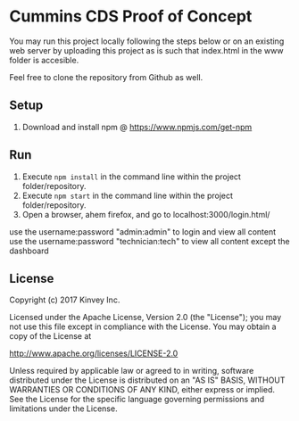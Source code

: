 

# Cummins CDS Proof of Concept

You may run this project locally following the steps below or on an existing web server by uploading this project as is such that index.html in the www folder is accesible.

Feel free to clone the repository from Github as well.

## Setup

1. Download and install npm @ https://www.npmjs.com/get-npm


## Run

1. Execute `npm install` in the command line within the project folder/repository.
2. Execute `npm start` in the command line within the project folder/repository.
3. Open a browser, ahem firefox, and go to localhost:3000/login.html/

use the username:password "admin:admin" to login and view all content
use the username:password "technician:tech" to view all content except the dashboard



## License

Copyright (c) 2017 Kinvey Inc.

Licensed under the Apache License, Version 2.0 (the "License"); you may not use this file except
in compliance with the License. You may obtain a copy of the License at

 http://www.apache.org/licenses/LICENSE-2.0

Unless required by applicable law or agreed to in
writing, software distributed under the License
is distributed on an "AS IS" BASIS, WITHOUT WARRANTIES OR CONDITIONS OF ANY KIND, either express
or implied. See the License for the specific language governing permissions and limitations under
the License.
